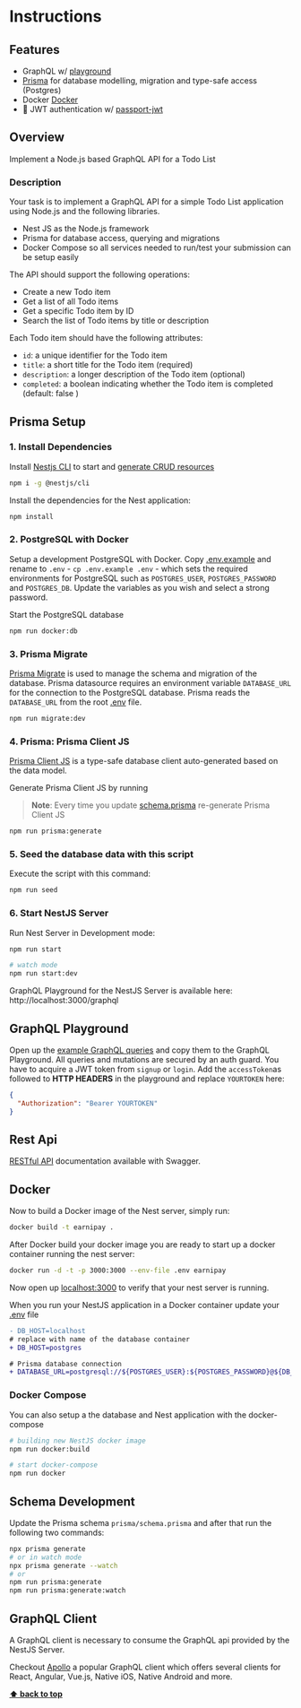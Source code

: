 # Instructions

## Features

- GraphQL w/ [playground](https://github.com/prisma/graphql-playground)
- [Prisma](https://www.prisma.io/) for database modelling, migration and type-safe access (Postgres)
- Docker [Docker](www.docker.com)
- 🔐 JWT authentication w/ [passport-jwt](https://github.com/mikenicholson/passport-jwt)

## Overview

Implement a Node.js based GraphQL API for a Todo List

### Description

Your task is to implement a GraphQL API for a simple Todo List application using Node.js and the following libraries.

- Nest JS as the Node.js framework
- Prisma for database access, querying and migrations
- Docker Compose so all services needed to run/test your submission can be setup easily

The API should support the following operations:

- Create a new Todo item
- Get a list of all Todo items
- Get a specific Todo item by ID
- Search the list of Todo items by title or description

Each Todo item should have the following attributes:

- `id`: a unique identifier for the Todo item
- `title`: a short title for the Todo item (required)
- `description`: a longer description of the Todo item (optional)
- `completed`: a boolean indicating whether the Todo item is completed (default: false )

## Prisma Setup

### 1. Install Dependencies

Install [Nestjs CLI](https://docs.nestjs.com/cli/usages) to start and [generate CRUD resources](https://trilon.io/blog/introducing-cli-generators-crud-api-in-1-minute)

```bash
npm i -g @nestjs/cli
```

Install the dependencies for the Nest application:

```bash
npm install
```

### 2. PostgreSQL with Docker

Setup a development PostgreSQL with Docker. Copy [.env.example](./.env.example) and rename to `.env` - `cp .env.example .env` - which sets the required environments for PostgreSQL such as `POSTGRES_USER`, `POSTGRES_PASSWORD` and `POSTGRES_DB`. Update the variables as you wish and select a strong password.

Start the PostgreSQL database

```bash
npm run docker:db
```

### 3. Prisma Migrate

[Prisma Migrate](https://github.com/prisma/prisma2/tree/master/docs/prisma-migrate) is used to manage the schema and migration of the database. Prisma datasource requires an environment variable `DATABASE_URL` for the connection to the PostgreSQL database. Prisma reads the `DATABASE_URL` from the root [.env](./.env) file.

```bash
npm run migrate:dev
```

### 4. Prisma: Prisma Client JS

[Prisma Client JS](https://www.prisma.io/docs/reference/tools-and-interfaces/prisma-client/api) is a type-safe database client auto-generated based on the data model.

Generate Prisma Client JS by running

> **Note**: Every time you update [schema.prisma](prisma/schema.prisma) re-generate Prisma Client JS

```bash
npm run prisma:generate
```

### 5. Seed the database data with this script

Execute the script with this command:

```bash
npm run seed
```

### 6. Start NestJS Server

Run Nest Server in Development mode:

```bash
npm run start

# watch mode
npm run start:dev
```

GraphQL Playground for the NestJS Server is available here: http://localhost:3000/graphql

## GraphQL Playground

Open up the [example GraphQL queries](graphql/auth.graphql) and copy them to the GraphQL Playground. All queries and mutations are secured by an auth guard. You have to acquire a JWT token from `signup` or `login`. Add the `accessToken`as followed to **HTTP HEADERS** in the playground and replace `YOURTOKEN` here:

```json
{
  "Authorization": "Bearer YOURTOKEN"
}
```

## Rest Api

[RESTful API](http://localhost:3000/api) documentation available with Swagger.

## Docker

Now to build a Docker image of the Nest server, simply run:

```bash
docker build -t earnipay .
```

After Docker build your docker image you are ready to start up a docker container running the nest server:

```bash
docker run -d -t -p 3000:3000 --env-file .env earnipay
```

Now open up [localhost:3000](http://localhost:3000) to verify that your nest server is running.

When you run your NestJS application in a Docker container update your [.env](.env) file

```diff
- DB_HOST=localhost
# replace with name of the database container
+ DB_HOST=postgres

# Prisma database connection
+ DATABASE_URL=postgresql://${POSTGRES_USER}:${POSTGRES_PASSWORD}@${DB_HOST}:${DB_PORT}/${POSTGRES_DB}?schema=${DB_SCHEMA}&sslmode=prefer
```

### Docker Compose

You can also setup a the database and Nest application with the docker-compose

```bash
# building new NestJS docker image
npm run docker:build

# start docker-compose
npm run docker
```

## Schema Development

Update the Prisma schema `prisma/schema.prisma` and after that run the following two commands:

```bash
npx prisma generate
# or in watch mode
npx prisma generate --watch
# or
npm run prisma:generate
npm run prisma:generate:watch
```

## GraphQL Client

A GraphQL client is necessary to consume the GraphQL api provided by the NestJS Server.

Checkout [Apollo](https://www.apollographql.com/) a popular GraphQL client which offers several clients for React, Angular, Vue.js, Native iOS, Native Android and more.

**[⬆ back to top](#overview)**
